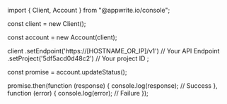import { Client, Account } from "@appwrite.io/console";

const client = new Client();

const account = new Account(client);

client
    .setEndpoint('https://[HOSTNAME_OR_IP]/v1') // Your API Endpoint
    .setProject('5df5acd0d48c2') // Your project ID
;

const promise = account.updateStatus();

promise.then(function (response) {
    console.log(response); // Success
}, function (error) {
    console.log(error); // Failure
});